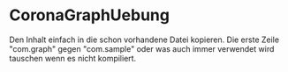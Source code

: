 # CoronaGraphUebung

Den Inhalt einfach in die schon vorhandene Datei kopieren. 
Die erste Zeile "com.graph" gegen "com.sample" oder was auch immer verwendet wird tauschen wenn
es nicht kompiliert.
